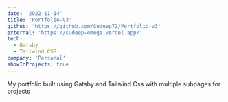 ```yaml
---
date: '2022-11-14'
title: 'Portfolio-V3'
github: 'https://github.com/Sudeep72/Portfolio-v3'
external: 'https://sudeep-omega.vercel.app/'
tech:
  - Gatsby
  - Tailwind CSS
company: 'Personal'
showInProjects: true
---
```


My portfolio built using Gatsby and Tailwind Css with multiple subpages for projects
